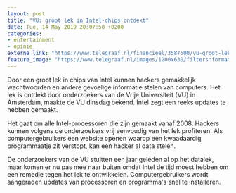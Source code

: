 ```yaml
---
layout: post
title: "VU: groot lek in Intel-chips ontdekt"
date: Tue, 14 May 2019 20:07:50 +0200
categories: 
- entertainment 
- opinie 
externe_link: "https://www.telegraaf.nl/financieel/3587600/vu-groot-lek-in-intel-chips-ontdekt"
feature_image: "https://www.telegraaf.nl/images/1200x630/filters:format(jpeg):quality(80)/cdn-kiosk-api.telegraaf.nl/462de8c4-7673-11e9-a207-0255c322e81b.jpg"
---
```


<p class="intro">Door een groot lek in chips van Intel kunnen hackers gemakkelijk wachtwoorden en andere gevoelige informatie stelen van computers. Het lek is ontdekt door onderzoekers van de Vrije Universiteit (VU) in Amsterdam, maakte de VU dinsdag bekend. Intel zegt een reeks updates te hebben gemaakt.</p> <p>Het gaat om alle Intel-processoren die zijn gemaakt vanaf 2008. Hackers kunnen volgens de onderzoekers vrij eenvoudig van het lek profiteren. Als computergebruikers een website openen waarop een kwaadaardig programmaatje zit verstopt, kan een hacker al data stelen.</p><p>De onderzoekers van de VU stuitten een jaar geleden al op het datalek, maar komen er nu pas mee naar buiten omdat Intel de tijd moest hebben om een remedie tegen het lek te ontwikkelen. Computergebruikers wordt aangeraden updates van processoren en programma's snel te installeren.</p>

